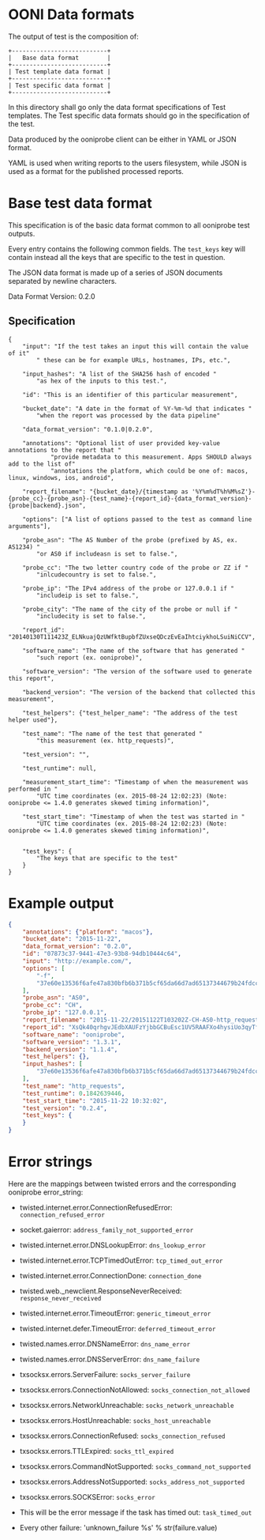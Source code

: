 # OONI Data formats

The output of test is the composition of:

    +---------------------------+
    |   Base data format        |
    +---------------------------+
    | Test template data format |
    +---------------------------+
    | Test specific data format |
    +---------------------------+

In this directory shall go only the data format specifications of Test
templates. The Test specific data formats should go in the specification of the
test.

Data produced by the ooniprobe client can be either in YAML or JSON format.

YAML is used when writing reports to the users filesystem, while JSON is used
as a format for the published processed reports.

# Base test data format

This specification is of the basic data format common to all ooniprobe test
outputs.

Every entry contains the following common fields. The `test_keys` key will
contain instead all the keys that are specific to the test in question.

The JSON data format is made up of a series of JSON documents separated by
newline characters.

Data Format Version: 0.2.0

## Specification

```
{
    "input": "If the test takes an input this will contain the value of it"
        " these can be for example URLs, hostnames, IPs, etc.",

    "input_hashes": "A list of the SHA256 hash of encoded "
        "as hex of the inputs to this test.",

    "id": "This is an identifier of this particular measurement",

    "bucket_date": "A date in the format of %Y-%m-%d that indicates "
        "when the report was processed by the data pipeline"

    "data_format_version": "0.1.0|0.2.0",

    "annotations": "Optional list of user provided key-value annotations to the report that "
            "provide metadata to this measurement. Apps SHOULD always add to the list of"
            "annotations the platform, which could be one of: macos, linux, windows, ios, android",

    "report_filename": "{bucket_date}/{timestamp as '%Y%m%dT%h%M%sZ'}-{probe_cc}-{probe_asn}-{test_name}-{report_id}-{data_format_version}-{probe|backend}.json",

    "options": ["A list of options passed to the test as command line arguments"],

    "probe_asn": "The AS Number of the probe (prefixed by AS, ex. AS1234) "
        "or AS0 if includeasn is set to false.",

    "probe_cc": "The two letter country code of the probe or ZZ if "
        "inlcudecountry is set to false.",

    "probe_ip": "The IPv4 address of the probe or 127.0.0.1 if "
        "includeip is set to false.",

    "probe_city": "The name of the city of the probe or null if "
        "includecity is set to false.",

    "report_id": "20140130T111423Z_ELNkuajQzUWfktBupbfZUxseQDczEvEaIhtciykhoLSuiNiCCV",

    "software_name": "The name of the software that has generated "
        "such report (ex. ooniprobe)",

    "software_version": "The version of the software used to generate this report",

    "backend_version": "The version of the backend that collected this measurement",

    "test_helpers": {"test_helper_name": "The address of the test helper used"},

    "test_name": "The name of the test that generated "
        "this measurement (ex. http_requests)",

    "test_version": "",

    "test_runtime": null,

    "measurement_start_time": "Timestamp of when the measurement was performed in "
        "UTC time coordinates (ex. 2015-08-24 12:02:23) (Note: ooniprobe <= 1.4.0 generates skewed timing information)",

    "test_start_time": "Timestamp of when the test was started in "
        "UTC time coordinates (ex. 2015-08-24 12:02:23) (Note: ooniprobe <= 1.4.0 generates skewed timing information)",


    "test_keys": {
        "The keys that are specific to the test"
    }
}
```

# Example output

```JSON
{
    "annotations": {"platform": "macos"},
    "bucket_date": "2015-11-22",
    "data_format_version": "0.2.0",
    "id": "07873c37-9441-47e3-93b8-94db10444c64",
    "input": "http://example.com/",
    "options": [
        "-f",
        "37e60e13536f6afe47a830bfb6b371b5cf65da66d7ad65137344679b24fdccd1"
    ],
    "probe_asn": "AS0",
    "probe_cc": "CH",
    "probe_ip": "127.0.0.1",
    "report_filename": "2015-11-22/20151122T103202Z-CH-AS0-http_requests-XsQk40qrhgvJEdbXAUFzYjbbGCBuEsc1UV5RAAFXo4hysiUo3qyTfo4NTr7MjiwN-0.1.0-probe.json",
    "report_id": "XsQk40qrhgvJEdbXAUFzYjbbGCBuEsc1UV5RAAFXo4hysiUo3qyTfo4NTr7MjiwN",
    "software_name": "ooniprobe",
    "software_version": "1.3.1",
    "backend_version": "1.1.4",
    "test_helpers": {},
    "input_hashes": [
        "37e60e13536f6afe47a830bfb6b371b5cf65da66d7ad65137344679b24fdccd1"
    ],
    "test_name": "http_requests",
    "test_runtime": 0.1842639446,
    "test_start_time": "2015-11-22 10:32:02",
    "test_version": "0.2.4",
    "test_keys": {
    }
}
```

# Error strings

Here are the mappings between twisted errors and the corresponding ooniprobe
error_string:

* twisted.internet.error.ConnectionRefusedError: `connection_refused_error`

* socket.gaierror: `address_family_not_supported_error`

* twisted.internet.error.DNSLookupError: `dns_lookup_error`

* twisted.internet.error.TCPTimedOutError: `tcp_timed_out_error`

* twisted.internet.error.ConnectionDone: `connection_done`

* twisted.web._newclient.ResponseNeverReceived: `response_never_received`

* twisted.internet.error.TimeoutError: `generic_timeout_error`

* twisted.internet.defer.TimeoutError: `deferred_timeout_error`

* twisted.names.error.DNSNameError: `dns_name_error`

* twisted.names.error.DNSServerError: `dns_name_failure`

* txsocksx.errors.ServerFailure: `socks_server_failure`

* txsocksx.errors.ConnectionNotAllowed: `socks_connection_not_allowed`

* txsocksx.errors.NetworkUnreachable: `socks_network_unreachable`

* txsocksx.errors.HostUnreachable: `socks_host_unreachable`

* txsocksx.errors.ConnectionRefused: `socks_connection_refused`

* txsocksx.errors.TTLExpired: `socks_ttl_expired`

* txsocksx.errors.CommandNotSupported: `socks_command_not_supported`

* txsocksx.errors.AddressNotSupported: `socks_address_not_supported`

* txsocksx.errors.SOCKSError: `socks_error`

* This will be the error message if the task has timed out: `task_timed_out`

* Every other failure: 'unknown_failure %s' % str(failure.value)
